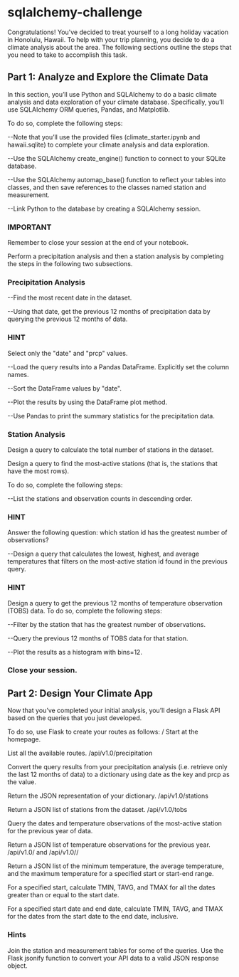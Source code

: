 # sqlalchemy-challenge
Congratulations! You've decided to treat yourself to a long holiday vacation in Honolulu, Hawaii. To help with your trip planning, you decide to do a climate analysis about the area. The following sections outline the steps that you need to take to accomplish this task.

## Part 1: Analyze and Explore the Climate Data

In this section, you’ll use Python and SQLAlchemy to do a basic climate analysis and data exploration of your climate database. Specifically, you’ll use SQLAlchemy ORM queries, Pandas, and Matplotlib. 

To do so, complete the following steps:

--Note that you’ll use the provided files (climate_starter.ipynb and hawaii.sqlite) to complete your climate analysis and data exploration.

--Use the SQLAlchemy create_engine() function to connect to your SQLite database.

--Use the SQLAlchemy automap_base() function to reflect your tables into classes, and then save references to the classes named station and measurement.

--Link Python to the database by creating a SQLAlchemy session.

### IMPORTANT
Remember to close your session at the end of your notebook.

Perform a precipitation analysis and then a station analysis by completing the steps in the following two subsections.

### Precipitation Analysis

--Find the most recent date in the dataset.

--Using that date, get the previous 12 months of precipitation data by querying the previous 12 months of data.

### HINT
Select only the "date" and "prcp" values.

--Load the query results into a Pandas DataFrame. Explicitly set the column names.

--Sort the DataFrame values by "date".

--Plot the results by using the DataFrame plot method.

--Use Pandas to print the summary statistics for the precipitation data.

### Station Analysis

Design a query to calculate the total number of stations in the dataset.

Design a query to find the most-active stations (that is, the stations that have the most rows). 

To do so, complete the following steps:

--List the stations and observation counts in descending order.

### HINT
Answer the following question: which station id has the greatest number of observations?

--Design a query that calculates the lowest, highest, and average temperatures that filters on the most-active station id found in the previous query.

### HINT
Design a query to get the previous 12 months of temperature observation (TOBS) data. To do so, complete the following steps:

--Filter by the station that has the greatest number of observations.

--Query the previous 12 months of TOBS data for that station.

--Plot the results as a histogram with bins=12.

### Close your session.

## Part 2: Design Your Climate App

Now that you’ve completed your initial analysis, you’ll design a Flask API based on the queries that you just developed. 

To do so, use Flask to create your routes as follows:
/
Start at the homepage.

List all the available routes.
/api/v1.0/precipitation

Convert the query results from your precipitation analysis (i.e. retrieve only the last 12 months of data) to a dictionary using date as the key and prcp as the value.

Return the JSON representation of your dictionary.
/api/v1.0/stations

Return a JSON list of stations from the dataset.
/api/v1.0/tobs

Query the dates and temperature observations of the most-active station for the previous year of data.

Return a JSON list of temperature observations for the previous year.
/api/v1.0/<start> and /api/v1.0/<start>/<end>

Return a JSON list of the minimum temperature, the average temperature, and the maximum temperature for a specified start or start-end range.

For a specified start, calculate TMIN, TAVG, and TMAX for all the dates greater than or equal to the start date.

For a specified start date and end date, calculate TMIN, TAVG, and TMAX for the dates from the start date to the end date, inclusive.

### Hints

Join the station and measurement tables for some of the queries.
Use the Flask jsonify function to convert your API data to a valid JSON response object.
